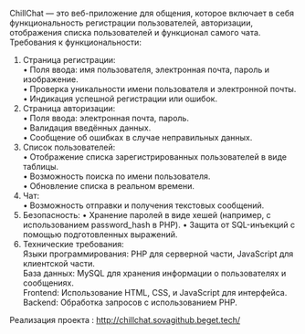 ChillChat — это веб-приложение для общения, которое включает в себя функциональность регистрации пользователей, авторизации, отображения списка пользователей и функционал самого чата.  
Требования к функциональности:  
1.	Страница регистрации:  
  •	Поля ввода: имя пользователя, электронная почта, пароль и изображение.  
  •	Проверка уникальности имени пользователя и электронной почты.  
  •	Индикация успешной регистрации или ошибок.  
2.	Страница авторизации:  
  •	Поля ввода: электронная почта, пароль.  
  •	Валидация введённых данных.  
  •	Сообщение об ошибках в случае неправильных данных.  
3.	Список пользователей:  
  •	Отображение списка зарегистрированных пользователей в виде таблицы.  
  •	Возможность поиска по имени пользователя.  
  •	Обновление списка в реальном времени.  
4.	Чат:  
  •	Возможность отправки и получения текстовых сообщений.
5. Безопасность:
  • Хранение паролей в виде хешей (например, с использованием password_hash в PHP).
  • Защита от SQL-инъекций с помощью подготовленных выражений.  
6.	Технические требования:  
  Языки программирования: PHP для серверной части, JavaScript для клиентской части.  
  База данных: MySQL для хранения информации о пользователях и сообщениях.  
  Frontend: Использование HTML, CSS, и JavaScript для интерфейса.  
  Backend: Обработка запросов с использованием PHP.  

Реализация проекта : http://chillchat.sovagithub.beget.tech/
